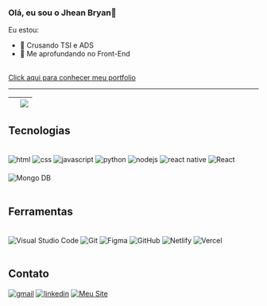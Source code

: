 ### Olá, eu sou o Jhean Bryan👋
Eu estou: <br>
- 🔭 Crusando TSI e ADS
- 🌱 Me aprofundando no Front-End
<br>
<a href="https://jhean.netlify.app" target="_blank">Click aqui para conhecer meu portfolio</a>
<br>
<hr>

|<img align="center" src="https://github-readme-stats.vercel.app/api?username=jheanbryan&show_icons=true&theme=radical&hide_border=true&count_private=true&include_all_commits=true" alt="" />|<img align="center" src="https://github-readme-stats.vercel.app/api/top-langs/?username=jheanbryan&theme=radical&hide_border=true&langs_count=10&layout=compact" />|
| ------------- | ------------- |

## Tecnologias
<div stye="display: inline-block">
  <img style="margin-top: 20px;" align="center" alt="html" src="https://img.shields.io/badge/HTML5-E34F26?style=for-the-badge&logo=html5&logoColor=white"/>
  <img style="margin-top: 20px;" align="center" alt="css" src="https://img.shields.io/badge/CSS3-1572B6?style=for-the-badge&logo=css3&logoColor=white"/>
  <img style="margin-top: 20px;" align="center" alt="javascript" src="https://img.shields.io/badge/JavaScript-323330?style=for-the-badge&logo=javascript&logoColor=F7DF1E"/>
  <img style="margin-top: 20px;" align="center" alt="python" src="https://img.shields.io/badge/Python-3776AB?style=for-the-badge&logo=python&logoColor=white"/>
  <img style="margin-top: 20px;" align="center" alt="nodejs" src="https://img.shields.io/badge/Node.js-43853D?style=for-the-badge&logo=node.js&logoColor=white"/>
  <img style="margin-top: 20px;" align="center"center alt="react native" src="https://img.shields.io/badge/React_Native-20232A?style=for-the-badge&logo=react&logoColor=61DAFB"/>
  <img style="margin-top: 20px;" align="center" alt="React" src="https://img.shields.io/badge/React-20232A?style=for-the-badge&logo=react&logoColor=61DAFB">
  <img style="margin-top: 20px;" align="center" alt="Mongo DB" src="https://img.shields.io/badge/MongoDB-4EA94B?style=for-the-badge&logo=mongodb&logoColor=white">

</div>
<br/>

## Ferramentas
<div>
  <img style="margin-top: 20px;" align="center" alt="Visual Studio Code" src="https://img.shields.io/badge/Visual_Studio_Code-0078D4?style=for-the-badge&logo=visual%20studio%20code&logoColor=white">
  <img style="margin-top: 20px;" align="center" alt="Git" src="https://img.shields.io/badge/GIT-E44C30?style=for-the-badge&logo=git&logoColor=white">
  <img style="margin-top: 20px;" align="center" alt="Figma" src="https://img.shields.io/badge/Figma-F24E1E?style=for-the-badge&logo=figma&logoColor=white">
  <img style="margin-top: 20px;" align="center" alt="GitHub" src="https://img.shields.io/badge/GitHub-100000?style=for-the-badge&logo=github&logoColor=white">
  <img style="margin-top: 20px;" align="center" alt="Netlify" src="https://img.shields.io/badge/Netlify-00C7B7?style=for-the-badge&logo=netlify&logoColor=white">
  <img style="margin-top: 20px;" align="center" alt="Vercel" src="https://img.shields.io/badge/Vercel-000000?style=for-the-badge&logo=vercel&logoColor=white">
  
</div>  
<br/>

## Contato
<div>
  <a style="margin-top: 20px;" href="jheandev@gmail.com"><img align="center" alt="gmail" src="https://img.shields.io/badge/Gmail-D14836?style=for-the-badge&logo=gmail&logoColor=white"></a>
  <a style="margin-top: 20px;" href="https://www.linkedin.com/in/jhean-bryan"><img align="center" alt="linkedin" src="https://img.shields.io/badge/LinkedIn-0077B5?style=for-the-badge&logo=linkedin&logoColor=white"></a>
  <a style="margin-top: 20px;" href="https://www.jhean.vercel.app"><img align="center" alt="Meu Site" src="https://img.shields.io/badge/Meu Portfolio-000000?style=for-the-badge&logo=About&logoColor=white"></a>
  
</div>
<!--
**jheanbryan/jheanbryan** is a ✨ _special_ ✨ repository because its `README.md` (this file) appears on your GitHub profile.

Here are some ideas to get you started:
- 🔭 I’m currently working on ...
- 🌱 I’m currently learning ...
- 👯 I’m looking to collaborate on ...
- 🤔 I’m looking for help with ...
- 💬 Ask me about ...
- 📫 How to reach me: ...
- 😄 Pronouns: ...
- ⚡ Fun fact: ...
-->
